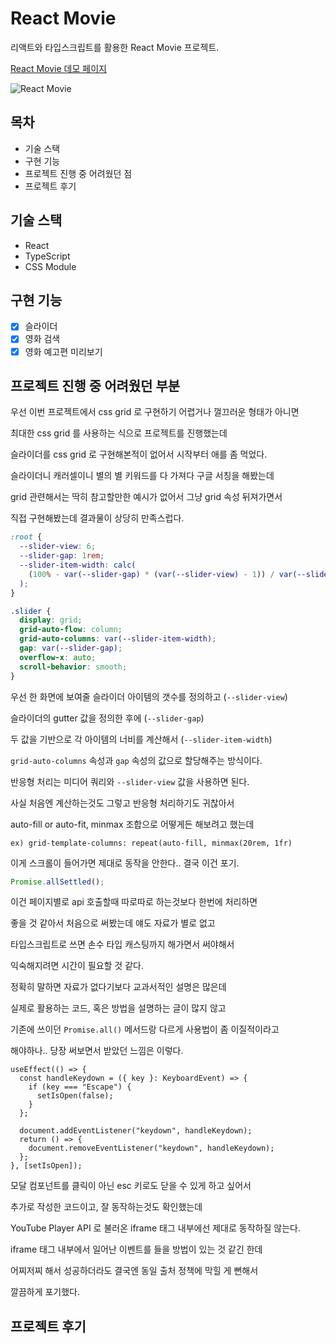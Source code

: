 # React Movie

리액트와 타입스크립트를 활용한 React Movie 프로젝트.

[React Movie 데모 페이지](https://yeouya.github.io/react-movie)

![React Movie](image/screenshot-yeouya-github-io-react-movie-1614128597666.png)

## 목차

- 기술 스택
- 구현 기능
- 프로젝트 진행 중 어려웠던 점
- 프로젝트 후기

## 기술 스택

- React
- TypeScript
- CSS Module

## 구현 기능

- [x] 슬라이더
- [x] 영화 검색
- [x] 영화 예고편 미리보기

## 프로젝트 진행 중 어려웠던 부분

우선 이번 프로젝트에서 css grid 로 구현하기 어렵거나 껄끄러운 형태가 아니면

최대한 css grid 를 사용하는 식으로 프로젝트를 진행했는데

슬라이더를 css grid 로 구현해본적이 없어서 시작부터 애를 좀 먹었다.

슬라이더니 캐러셀이니 별의 별 키워드를 다 가져다 구글 서칭을 해봤는데

grid 관련해서는 딱히 참고할만한 예시가 없어서 그냥 grid 속성 뒤져가면서

직접 구현해봤는데 결과물이 상당히 만족스럽다.

```css
:root {
  --slider-view: 6;
  --slider-gap: 1rem;
  --slider-item-width: calc(
    (100% - var(--slider-gap) * (var(--slider-view) - 1)) / var(--slider-view)
  );
}

.slider {
  display: grid;
  grid-auto-flow: column;
  grid-auto-columns: var(--slider-item-width);
  gap: var(--slider-gap);
  overflow-x: auto;
  scroll-behavior: smooth;
}
```

우선 한 화면에 보여줄 슬라이더 아이템의 갯수를 정의하고 (`--slider-view`)

슬라이더의 gutter 값을 정의한 후에 (`--slider-gap`)

두 값을 기반으로 각 아이템의 너비를 계산해서 (`--slider-item-width`)

`grid-auto-columns` 속성과 `gap` 속성의 값으로 할당해주는 방식이다.

반응형 처리는 미디어 쿼리와 `--slider-view` 값을 사용하면 된다.

사실 처음엔 계산하는것도 그렇고 반응형 처리하기도 귀찮아서

auto-fill or auto-fit, minmax 조합으로 어떻게든 해보려고 했는데

`ex) grid-template-columns: repeat(auto-fill, minmax(20rem, 1fr)`

이게 스크롤이 들어가면 제대로 동작을 안한다.. 결국 이건 포기.

```js
Promise.allSettled();
```

이건 페이지별로 api 호출할때 따로따로 하는것보다 한번에 처리하면

좋을 것 같아서 처음으로 써봤는데 얘도 자료가 별로 없고

타입스크립트로 쓰면 손수 타입 캐스팅까지 해가면서 써야해서

익숙해지려면 시간이 필요할 것 같다.

정확히 말하면 자료가 없다기보다 교과서적인 설명은 많은데

실제로 활용하는 코드, 혹은 방법을 설명하는 글이 많지 않고

기존에 쓰이던 `Promise.all()` 메서드랑 다르게 사용법이 좀 이질적이라고

해야하나.. 당장 써보면서 받았던 느낌은 이렇다.

```tsx
useEffect(() => {
  const handleKeydown = ({ key }: KeyboardEvent) => {
    if (key === "Escape") {
      setIsOpen(false);
    }
  };

  document.addEventListener("keydown", handleKeydown);
  return () => {
    document.removeEventListener("keydown", handleKeydown);
  };
}, [setIsOpen]);
```

모달 컴포넌트를 클릭이 아닌 esc 키로도 닫을 수 있게 하고 싶어서

추가로 작성한 코드이고, 잘 동작하는것도 확인했는데

YouTube Player API 로 불러온 iframe 태그 내부에선 제대로 동작하질 않는다.

iframe 태그 내부에서 일어난 이벤트를 들을 방법이 있는 것 같긴 한데

어찌저찌 해서 성공하더라도 결국엔 동일 출처 정책에 막힐 게 뻔해서

깔끔하게 포기했다.

## 프로젝트 후기
